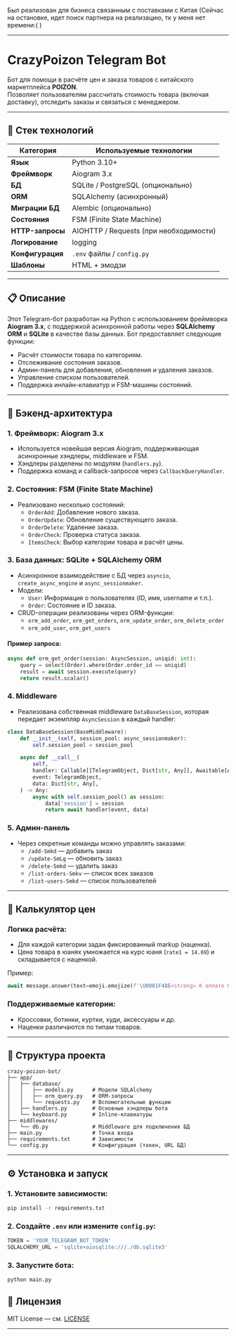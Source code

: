 Был реализован для бизнеса связанным с поставками с Китая (Сейчас на остановке, идет поиск партнера на реализацию, тк у меня нет времени:( )

---

# CrazyPoizon Telegram Bot

Бот для помощи в расчёте цен и заказа товаров с китайского маркетплейса **POIZON**.  
Позволяет пользователям рассчитать стоимость товара (включая доставку), отследить заказы и связаться с менеджером.

---

## 🧰 Стек технологий

| Категория       | Используемые технологии |
|----------------|-------------------------|
| **Язык**        | Python 3.10+            |
| **Фреймворк**   | Aiogram 3.x             |
| **БД**          | SQLite / PostgreSQL (опционально) |
| **ORM**         | SQLAlchemy (асинхронный) |
| **Миграции БД** | Alembic (опционально)   |
| **Состояния**   | FSM (Finite State Machine) |
| **HTTP-запросы**| AIOHTTP / Requests (при необходимости) |
| **Логирование** | logging                 |
| **Конфигурация**| `.env` файлы / `config.py` |
| **Шаблоны**     | HTML + эмодзи           |

---

## 📋 Описание

Этот Telegram-бот разработан на Python с использованием фреймворка **Aiogram 3.x**, с поддержкой асинхронной работы через **SQLAlchemy ORM** и **SQLite** в качестве базы данных. Бот предоставляет следующие функции:
- Расчёт стоимости товара по категориям.
- Отслеживание состояния заказов.
- Админ-панель для добавления, обновления и удаления заказов.
- Управление списком пользователей.
- Поддержка инлайн-клавиатур и FSM-машины состояний.

---

## 🧠 Бэкенд-архитектура

### 1. **Фреймворк: Aiogram 3.x**
- Используется новейшая версия Aiogram, поддерживающая асинхронные хэндлеры, middleware и FSM.
- Хэндлеры разделены по модулям (`handlers.py`).
- Поддержка команд и callback-запросов через `CallbackQueryHandler`.

### 2. **Состояния: FSM (Finite State Machine)**
- Реализовано несколько состояний:
  - `OrderAdd`: Добавление нового заказа.
  - `OrderUpdate`: Обновление существующего заказа.
  - `OrderDelete`: Удаление заказа.
  - `OrderCheck`: Проверка статуса заказа.
  - `ItemsCheck`: Выбор категории товара и расчёт цены.

### 3. **База данных: SQLite + SQLAlchemy ORM**
- Асинхронное взаимодействие с БД через `asyncio`, `create_async_engine` и `async_sessionmaker`.
- Модели:
  - `User`: Информация о пользователях (ID, имя, username и т.п.).
  - `Order`: Состояние и ID заказа.
- CRUD-операции реализованы через ORM-функции:
  - `orm_add_order`, `orm_get_orders`, `orm_update_order`, `orm_delete_order`
  - `orm_add_user`, `orm_get_users`

#### Пример запроса:
```python
async def orm_get_order(session: AsyncSession, uniqid: int):
    query = select(Order).where(Order.order_id == uniqid)
    result = await session.execute(query)
    return result.scalar()
```

### 4. **Middleware**
- Реализована собственная middleware `DataBaseSession`, которая передает экземпляр `AsyncSession` в каждый handler:
```python
class DataBaseSession(BaseMiddleware):
    def __init__(self, session_pool: async_sessionmaker):
        self.session_pool = session_pool

    async def __call__(
        self,
        handler: Callable[[TelegramObject, Dict[str, Any]], Awaitable[Any]],
        event: TelegramObject,
        data: Dict[str, Any],
    ) -> Any:
        async with self.session_pool() as session:
            data['session'] = session
            return await handler(event, data)
```

### 5. **Админ-панель**
- Через секретные команды можно управлять заказами:
  - `/add-Smkd` — добавить заказ
  - `/update-SmLg` — обновить заказ
  - `/delete-Smkd` — удалить заказ
  - `/list-orders-Smkv` — список всех заказов
  - `/list-users-Smkd` — список пользователей

---

## 🛒 Калькулятор цен

### Логика расчёта:
- Для каждой категории задан фиксированный markup (наценка).
- Цена товара в юанях умножается на курс юаня (`rate1 = 14.69`) и складывается с наценкой.

Пример:
```python
await message.answer(text=emoji.emojize(f'\U0001F48E<strong> К оплате будет: {round(float(data_calc["quantity"])*rate1+markup)} рублей'))
```

### Поддерживаемые категории:
- Кроссовки, ботинки, куртки, худи, аксессуары и др.
- Наценки различаются по типам товаров.

---

## 🧩 Структура проекта

```
crazy-poizon-bot/
├── app/
│   ├── database/
│   │   ├── models.py      # Модели SQLAlchemy
│   │   ├── orm_query.py   # ORM-запросы
│   │   └── requests.py    # Вспомогательные функции
│   ├── handlers.py        # Основные хэндлеры бота
│   └── keyboard.py        # Inline-клавиатуры
├── middlewares/
│   └── db.py              # Middleware для подключения БД
├── main.py                # Точка входа
├── requirements.txt       # Зависимости
└── config.py              # Конфигурация (токен, URL БД)
```

---

## ⚙️ Установка и запуск

### 1. Установите зависимости:
```bash
pip install -r requirements.txt
```

### 2. Создайте `.env` или измените `config.py`:
```python
TOKEN = 'YOUR_TELEGRAM_BOT_TOKEN'
SQLALCHEMY_URL = 'sqlite+aiosqlite:///./db.sqlite3'
```

### 3. Запустите бота:
```bash
python main.py
```



## 📌 Лицензия

MIT License — см. [LICENSE](LICENSE)

---
